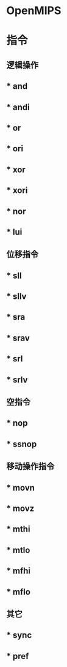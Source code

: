 # OpenMIPS
# 指令
## 逻辑操作
## * and
## * andi
## * or
## * ori
## * xor
## * xori
## * nor
## * lui
## 位移指令
## * sll
## * sllv
## * sra
## * srav
## * srl
## * srlv
## 空指令
## * nop
## * ssnop
## 移动操作指令
## * movn
## * movz
## * mthi
## * mtlo
## * mfhi
## * mflo
## 其它
## * sync
## * pref